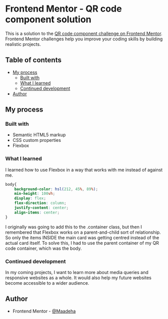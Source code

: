 # Frontend Mentor - QR code component solution

This is a solution to the [QR code component challenge on Frontend Mentor](https://www.frontendmentor.io/challenges/qr-code-component-iux_sIO_H). Frontend Mentor challenges help you improve your coding skills by building realistic projects. 

## Table of contents

- [My process](#my-process)
  - [Built with](#built-with)
  - [What I learned](#what-i-learned)
  - [Continued development](#continued-development)
- [Author](#author)

## My process

### Built with

- Semantic HTML5 markup
- CSS custom properties
- Flexbox

### What I learned

I learned how to use Flexbox in a way that works with me instead of against me.


```css
body{
    background-color: hsl(212, 45%, 89%);
    min-height: 100vh;
    display: flex;
    flex-direction: column;
    justify-content: center;
    align-items: center;
}
```

I originally was going to add this to the .container class, but then I remembered that Flexbox works on a parent-and-child sort of relationship. So only the items INSIDE the main card was getting centred instead of the actual card itself. To solve this, I had to use the parent container of my QR code container, which was the body.

### Continued development

In my coming projects, I want to learn more about media queries and responsive websites as a whole. It would also help my future websites become accessible to a wider audience.

## Author

- Frontend Mentor - [@Maadeha](https://www.frontendmentor.io/profile/maadeha)

